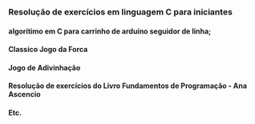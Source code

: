 ### Resolução de exercícios em linguagem C para iniciantes 

#### algorítimo em C para carrinho de arduíno seguidor de linha;
#### Classico Jogo da Forca
#### Jogo de Adivinhação
#### Resolução de exercícios do Livro Fundamentos de Programação - Ana Ascencio
#### Etc.
